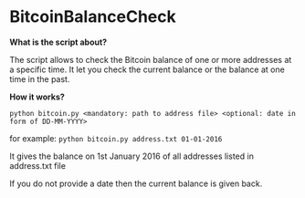 # BitcoinBalanceCheck

**What is the script about?**

The script allows to check the Bitcoin balance of one or more addresses at a specific time. It let you check the current balance or the balance at one time in the past.

**How it works?**

```python bitcoin.py <mandatory: path to address file> <optional: date in form of DD-MM-YYYY>```

for example: 
```python bitcoin.py address.txt 01-01-2016```

It gives the balance on 1st January 2016 of all addresses listed in address.txt file

If you do not provide a date then the current balance is given back.

